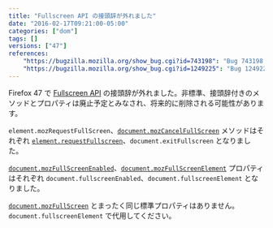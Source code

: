 ```yaml
---
title: "Fullscreen API の接頭辞が外れました"
date: "2016-02-17T09:21:00-05:00"
categories: ["dom"]
tags: []
versions: ["47"]
references:
    "https://bugzilla.mozilla.org/show_bug.cgi?id=743198": "Bug 743198 - Unprefix the DOM fullscreen API"
    "https://bugzilla.mozilla.org/show_bug.cgi?id=1249225": "Bug 1249225 - Remove the prefixed fullscreen API"
---
```

Firefox 47 で [Fullscreen API](https://developer.mozilla.org/en-US/docs/Web/API/Fullscreen_API) の接頭辞が外れました。非標準、接頭辞付きのメソッドとプロパティは廃止予定とみなされ、将来的に削除される可能性があります。

`element.mozRequestFullScreen`、[`document.mozCancelFullScreen`](https://developer.mozilla.org/en-US/docs/Web/API/Document/mozCancelFullScreen) メソッドはそれぞれ [`element.requestFullscreen`](https://developer.mozilla.org/en-US/docs/Web/API/Element/requestFullScreen)、`document.exitFullscreen` となりました。

[`document.mozFullScreenEnabled`](https://developer.mozilla.org/en-US/docs/Web/API/Document/mozFullScreenEnabled)、[`document.mozFullScreenElement`](https://developer.mozilla.org/en-US/docs/Web/API/Document/mozFullScreenElement) プロパティはそれぞれ `document.fullscreenEnabled`、`document.fullscreenElement` となりました。

[`document.mozFullScreen`](https://developer.mozilla.org/en-US/docs/Web/API/Document/mozFullScreen) とまったく同じ標準プロパティはありません。`document.fullscreenElement` で代用してください。
